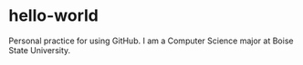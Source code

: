 # hello-world
Personal practice for using GitHub.
I am a Computer Science major at Boise State University.
